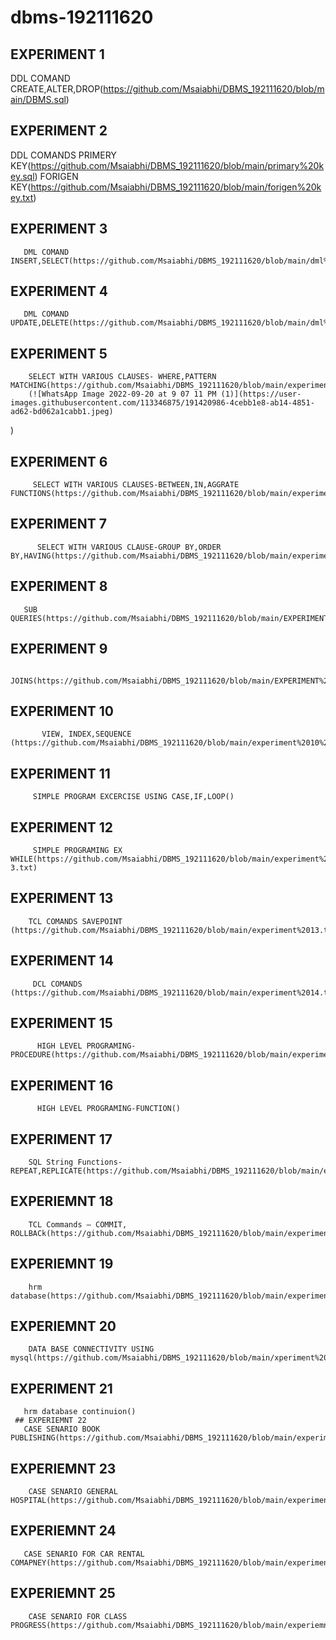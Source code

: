 # dbms-192111620
## EXPERIMENT 1
   DDL COMAND CREATE,ALTER,DROP(https://github.com/Msaiabhi/DBMS_192111620/blob/main/DBMS.sql)
## EXPERIMENT 2
   DDL COMANDS PRIMERY KEY(https://github.com/Msaiabhi/DBMS_192111620/blob/main/primary%20key.sql)
   FORIGEN KEY(https://github.com/Msaiabhi/DBMS_192111620/blob/main/forigen%20key.txt)
## EXPERIMENT 3
       DML COMAND INSERT,SELECT(https://github.com/Msaiabhi/DBMS_192111620/blob/main/dml%20comands.txt)
## EXPERIMENT 4
       DML COMAND UPDATE,DELETE(https://github.com/Msaiabhi/DBMS_192111620/blob/main/dml%20comands.txt)
## EXPERIMENT 5
        SELECT WITH VARIOUS CLAUSES- WHERE,PATTERN MATCHING(https://github.com/Msaiabhi/DBMS_192111620/blob/main/experiment%205%20sql.docx)
        (![WhatsApp Image 2022-09-20 at 9 07 11 PM (1)](https://user-images.githubusercontent.com/113346875/191420986-4cebb1e8-ab14-4851-ad62-bd062a1cabb1.jpeg)
)
## EXPERIMENT 6
         SELECT WITH VARIOUS CLAUSES-BETWEEN,IN,AGGRATE FUNCTIONS(https://github.com/Msaiabhi/DBMS_192111620/blob/main/experiment%206..txt)
  ## EXPERIMENT 7
          SELECT WITH VARIOUS CLAUSE-GROUP BY,ORDER BY,HAVING(https://github.com/Msaiabhi/DBMS_192111620/blob/main/experiment%207.txt)
   ## EXPERIMENT 8
       SUB QUERIES(https://github.com/Msaiabhi/DBMS_192111620/blob/main/EXPERIMENT%208.TXT)
  ## EXPERIMENT 9
           JOINS(https://github.com/Msaiabhi/DBMS_192111620/blob/main/EXPERIMENT%209.txt)
  ## EXPERIMENT 10
           VIEW, INDEX,SEQUENCE (https://github.com/Msaiabhi/DBMS_192111620/blob/main/experiment%2010%20.txt)
   ## EXPERIMENT 11
         SIMPLE PROGRAM EXCERCISE USING CASE,IF,LOOP()
   ## EXPERIMENT 12
         SIMPLE PROGRAMING EX WHILE(https://github.com/Msaiabhi/DBMS_192111620/blob/main/experiment%20%2012%20-3.txt)
   ## EXPERIMENT 13
        TCL COMANDS SAVEPOINT (https://github.com/Msaiabhi/DBMS_192111620/blob/main/experiment%2013.txt)
   ## EXPERIMENT 14
         DCL COMANDS (https://github.com/Msaiabhi/DBMS_192111620/blob/main/experiment%2014.txt)
   ## EXPERIMENT 15
          HIGH LEVEL PROGRAMING-PROCEDURE(https://github.com/Msaiabhi/DBMS_192111620/blob/main/experiment%2015.txt)
   ## EXPERIMENT 16
          HIGH LEVEL PROGRAMING-FUNCTION()
   ## EXPERIMENT 17
        SQL String Functions- REPEAT,REPLICATE(https://github.com/Msaiabhi/DBMS_192111620/blob/main/experiment%2017.txt)

   ## EXPERIEMNT 18
        TCL Commands – COMMIT, ROLLBACk(https://github.com/Msaiabhi/DBMS_192111620/blob/main/experiment%2018.txt)

   ## EXPERIEMNT 19
        hrm database(https://github.com/Msaiabhi/DBMS_192111620/blob/main/experiment%2019.txt)
   ## EXPERIEMNT 20
        DATA BASE CONNECTIVITY USING mysql(https://github.com/Msaiabhi/DBMS_192111620/blob/main/xperiment%2020.txt)
   ## EXPERIMENT 21
       hrm database continuion()
     ## EXPERIEMNT 22
       CASE SENARIO BOOK PUBLISHING(https://github.com/Msaiabhi/DBMS_192111620/blob/main/experiment%2022.txt)
   ## EXPERIEMNT 23
        CASE SENARIO GENERAL HOSPITAL(https://github.com/Msaiabhi/DBMS_192111620/blob/main/experiment%2023.txt)
  ## EXPERIEMNT 24
       CASE SENARIO FOR CAR RENTAL COMAPNEY(https://github.com/Msaiabhi/DBMS_192111620/blob/main/experiment%2024.txt)
  ## EXPERIEMNT 25 
        CASE SENARIO FOR CLASS PROGRESS(https://github.com/Msaiabhi/DBMS_192111620/blob/main/experiemnt%2025.txt)
        
